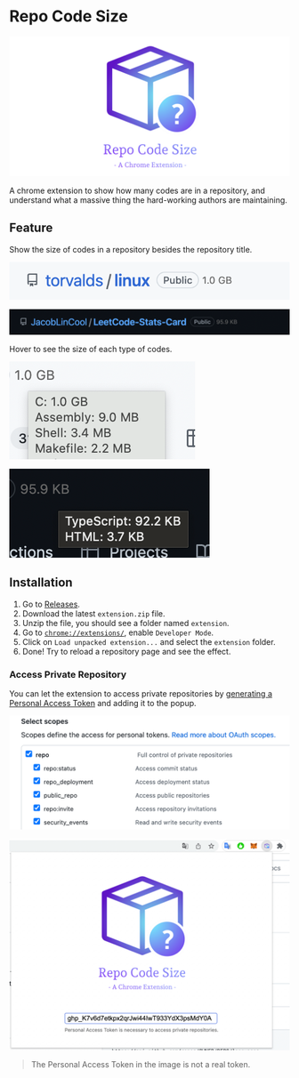 # Repo Code Size

![Banner](./screenshots/banner.png)

A chrome extension to show how many codes are in a repository, and understand what a massive thing the hard-working authors are maintaining.

## Feature

Show the size of codes in a repository besides the repository title.

![light total size](./screenshots/screenshot-3.png)

![dark total size](./screenshots/screenshot-1.png)

Hover to see the size of each type of codes.

![light details](./screenshots/screenshot-4.png)

![dark details](./screenshots/screenshot-2.png)

## Installation

1. Go to [Releases](https://github.com/JacobLinCool/repo-code-size/releases).
2. Download the latest `extension.zip` file.
3. Unzip the file, you should see a folder named `extension`.
4. Go to [`chrome://extensions/`](chrome://extensions/), enable `Developer Mode`.
5. Click on `Load unpacked extension...` and select the `extension` folder.
6. Done! Try to reload a repository page and see the effect.

### Access Private Repository

You can let the extension to access private repositories by [generating a Personal Access Token](https://github.com/settings/tokens) and adding it to the popup.

![scope](./screenshots/scope.png)

![popup](./screenshots/popup.png)

> The Personal Access Token in the image is not a real token.
